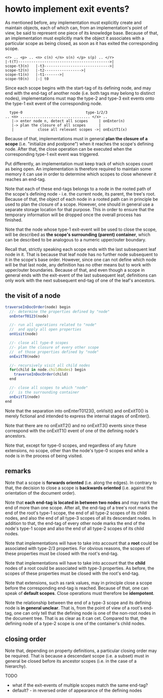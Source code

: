 
<!-- ======================================================================= -->
# howto implement exit events?

As mentioned before, any implementation must explicitly create and maintain
objects, each of which can, from an implementation's point of view, be said to
represent one piece of its knowledge base. Because of that, an implementation
must explicitly mark the object it associates with a particular scope as being
closed, as soon as it has exited the corresponding scope.

```
<r> .. <p> .. <n> c(n) </n> s(n) </p> s(p) .. </r>
|-t(T)------------------------------------------>|
scope-t3(n)   |-t3------------------------------>|
scope-t2(n)   |-t2----------------->|
scope-t1(n)   |-t1------->|
scope-t0(n)   |-| t0
```

Since each scope begins with the start-tag of its defining node, and may end
with the end-tag of another node (i.e. both tags may belong to distinct nodes),
implementations must map the type-2 and type-3 exit events onto the type-1
exit event of the corresponding node.

```
  type-0                             type-1/2/3
.. <n> ................................ </x> ..
   |-> enter node n, detect all scopes     | onEnter(n)
   |-> plan the closure of all scopes      |
   |           close all relevant scopes ->| onExitT1(x)
```

Because of that, implementations must in general **plan the closure of a scope**
(i.e. "initialize and postpone") when it reaches the scope's defining node.
After that, the close operation can be executed when the corresponding type-1
exit event was triggered.

Put differently, an implementation must keep track of which scopes count as
being open. An implementation is therefore required to maintain some memory
it can use in order to determine which scopes to close whenever it reaches
an end-tag.

Note that each of these end-tags belongs to a node in the rooted path of the
scope's defining node - i.e. the current node, its parent, the tree's root.
Because of that, the object of each node in a rooted path can in principle
be used to plan the closure of a scope. However, one should in general use a
separate storage location for that purpose. This in order to ensure that the
temporary information will be dropped once the overall process has finished.

Note that the node whose type-1 exit-event will be used to close the scope,
will be described as **the scope's surrounding (parent) container**, which
can be described to be analogous to a numeric upper/outer boundary.

Recall that, strictly speaking each scope ends with the last subsequent leaf
node in it. That is because that leaf node has no further node subsequent to
it in the scope's base order. However, since one can not define which node
will be that last node, any definition has no other means but to work with
upper/outer boundaries. Because of that, and even though a scope in general
ends with the exit-event of the last subsequent leaf, definitions can only
work with the next subsequent end-tag of one of the leaf's ancestors.

<!-- ======================================================================= -->
## the visit of a node

```js
traverseInDocOrder(node) begin
  //- determine the properties defined by "node"
  onEnterT0123(node)

  //- run all operations related to "node"
  //  and apply all open properties
  onVisit(node)

  //- close all type-0 scopes
  //- plan the closure of every other scope
  //  of those properties defined by "node"
  onExitT0(node)

  //- recursively visit all child nodes
  for(child in node.childNodes) begin
    traverseInDocOrder(child)
  end

  //- close all scopes to which "node"
  //  is the surrounding container
  onExitT1(node)
end
```

Note that the separation into onEnterT0123(), onVisit() and onExitT0() is
merely fictional and intended to express the internal stages of onEnter().

Note that there are no onExitT2() and no onExitT3() events since these
correspond with the onExitT1() event of one of the defining node's ancestors.

Note that, except for type-0 scopes, and regardless of any future extensions,
no scope, other than the node's type-0 scopes end while a node is in the
process of being visited.

<!-- ======================================================================= -->
## remarks

Note that a scope is **forwards oriented** (i.e. along the edges). In contrary
to that, the decision to close a scope is **backwards oriented** (i.e. against
the orientation of the document order).

Note that **each end-tag is located in between two nodes** and may mark the end
of more than one scope. After all, the end-tag of a tree's root marks the end
of the root's type-1 scope, the end of all type-2 scopes of its child nodes,
and also the end of all type-3 scopes of all its descendant nodes. In addition
to that, the end-tag of every other node marks the end of the node's type-1
scope and also the end of all type-2 scopes of its child nodes.

Note that implementations will have to take into account that a **root** could
be associated with type-2/3 properties. For obvious reasons, the scopes of
these properties must be closed with the root's end-tag.

Note that implementations will have to take into account that the **child**
nodes of a root could be associated with type-3 properties. As before, the
scopes of these properties must be closed with the root's end-tag.

Note that extensions, such as rank values, may in principle close a scope
before the corresponding end-tag is reached. Because of that, one can speak
of **default scopes**. Close operations must therefore be **idempotent**.

Note the relationship between the end of a type-3 scope and its defining node
is **in general unclear**. That is, from the point of view of a root's end-tag,
one can only tell that the defining node is one of the non-root nodes in the
document tree. That is as clear as it can cet. Compared to that, the defining
node of a type-2 scope is one of the container's child nodes.

<!-- ======================================================================= -->
## closing order

Note that, depending on property definitions, a particular closing order may
be required. That is because a descendant scope (i.e. a subset) must in general
be closed before its ancestor scopes (i.e. in the case of a hierarchy).

TODO
- what if the exit-events of multiple scopes match the same end-tag?
- default? - in reversed order of appearance of the defining nodes
